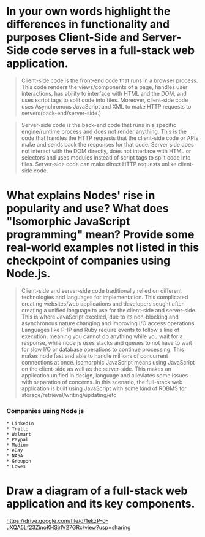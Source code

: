 # In your own words highlight the differences in functionality and purposes Client-Side and Server-Side code serves in a full-stack web application.

>Client-side code is the front-end code that runs in a browser process. This code renders the views/components of a page, handles user interactions, has ability to interface with HTML and the DOM, and uses script tags to split code into files. Moreover, client-side code uses Asynchronous JavaScript and XML to make HTTP requests to servers(back-end/server-side.)

>Server-side code is the back-end code that runs in a specific engine/runtime process and does not render anything. This is the code that handles the HTTP requests that the client-side code or APIs make and sends back the responses for that code. Server side does not interact with the DOM directly, does not interface with HTML or selectors and uses modules instead of script tags to split code into files. Server-side code can make direct HTTP requests unlike client-side code.

# What explains Nodes' rise in popularity and use? What does "Isomorphic JavaScript programming" mean? Provide some real-world examples not listed in this checkpoint of companies using Node.js.

>Client-side and server-side code traditionally relied on different technologies and languages for implementation. This complicated creating websites/web applications and developers sought after creating a unified language to use for the client-side and server-side. This is where JavaScript excelled, due to its non-blocking and asynchronous nature changing and improving I/O access operations. Languages like PHP and Ruby require events to follow a line of execution, meaning you cannot do anything while you wait for a response, while node js uses stacks and queues to not have to wait for slow I/O or database operations to continue processing. This makes node fast and able to handle millions of concurrent connections at once. 
>Isomorphic JavaScript means using JavaScript on the client-side as well as the server-side. This makes an application unified in design, language and alleviates some issues with separation of concerns. In this scenario, the full-stack web application is built using JavaScript with some kind of RDBMS for storage/retrieval/writing/updating/etc.

### Companies using Node js
	* LinkedIn
	* Trello
	* Walmart
	* Paypal
	* Medium
	* eBay
	* NASA
	* Groupon
	* Lowes

# Draw a diagram of a full-stack web application and its key components.

https://drive.google.com/file/d/1ekzP-0-uXQA5Lf23ZinoKHSjrlV27GRc/view?usp=sharing
